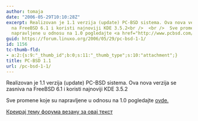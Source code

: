 ```yaml
---
author: tomaja
date: "2006-05-29T10:10:28Z"
excerpt: Realizovan je 1.1 verzija (update) PC-BSD sistema. Ova nova verzija se zasniva
  na FreeBSD 6.1 i koristi najnoviji KDE 3.5.2<br />  <br />  Sve promene koje su
  napravljene u odnosu na 1.0 pogledajte <a href="http://www.pcbsd.com/?p=changelog">ovde.</a>
guid: https://forum.linuxo.org/2006/05/29/pc-bsd-1-1/
id: 1156
tc-thumb-fld:
- a:2:{s:9:"_thumb_id";b:0;s:11:"_thumb_type";s:10:"attachment";}
title: PC-BSD 1.1
url: /pc-bsd-1-1/
---
```

Realizovan je 1.1 verzija (update) PC-BSD sistema. Ova nova verzija se zasniva na FreeBSD 6.1 i koristi najnoviji KDE 3.5.2

Sve promene koje su napravljene u odnosu na 1.0 pogledajte [ovde.](http://www.pcbsd.com/?p=changelog)<!--break-->

[Креирај тему форума везану за овај текст](https://linuxo.org/nova-tema-na-forumu/?se_pid=1156)